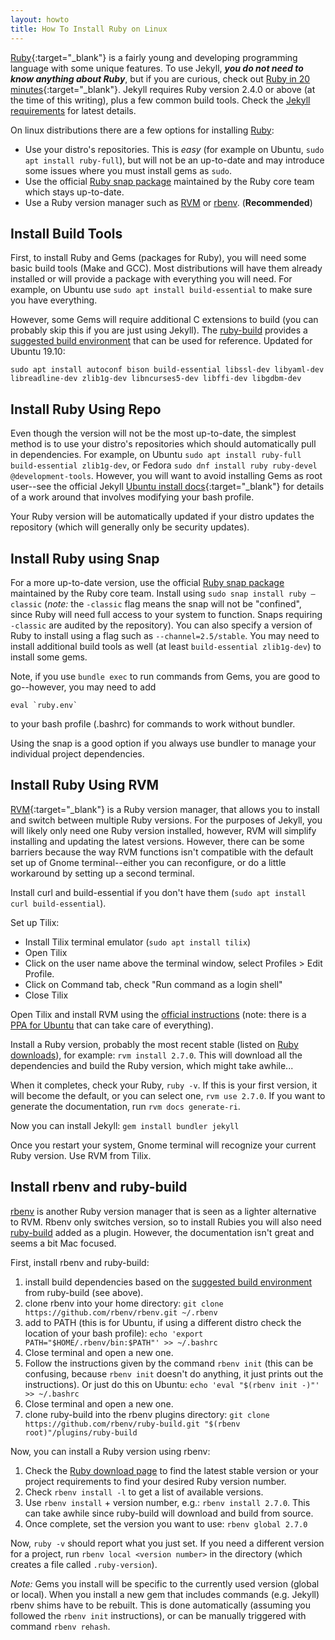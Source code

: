```yaml
---
layout: howto
title: How To Install Ruby on Linux
---
```


[Ruby](https://www.ruby-lang.org/en/){:target="_blank"} is a fairly young and developing programming language with some unique features. 
To use Jekyll, ***you do not need to know anything about Ruby***, but if you are curious, check out [Ruby in 20 minutes](https://www.ruby-lang.org/en/documentation/quickstart/){:target="_blank"}.
Jekyll requires Ruby version 2.4.0 or above (at the time of this writing), plus a few common build tools. 
Check the [Jekyll requirements](https://jekyllrb.com/docs/installation/) for latest details.

On linux distributions there are a few options for installing [Ruby](https://www.ruby-lang.org/en/): 

- Use your distro's repositories. This is *easy* (for example on Ubuntu, `sudo apt install ruby-full`), but will not be an up-to-date and may introduce some issues where you must install gems as `sudo`.
- Use the official [Ruby snap package](https://snapcraft.io/ruby) maintained by the Ruby core team which stays up-to-date.
- Use a Ruby version manager such as [RVM](https://rvm.io/) or [rbenv](https://github.com/rbenv/rbenv). (**Recommended**)

## Install Build Tools

First, to install Ruby and Gems (packages for Ruby), you will need some basic build tools (Make and GCC).
Most distributions will have them already installed or will provide a package with everything you will need.
For example, on Ubuntu use `sudo apt install build-essential` to make sure you have everything.

However, some Gems will require additional C extensions to build (you can probably skip this if you are just using Jekyll). 
The [ruby-build](https://github.com/rbenv/ruby-build) provides a [suggested build environment](https://github.com/rbenv/ruby-build/wiki#suggested-build-environment) that can be used for reference.
Updated for Ubuntu 19.10:

```
sudo apt install autoconf bison build-essential libssl-dev libyaml-dev libreadline-dev zlib1g-dev libncurses5-dev libffi-dev libgdbm-dev
```

## Install Ruby Using Repo

Even though the version will not be the most up-to-date, the simplest method is to use your distro's repositories which should automatically pull in dependencies. 
For example, on Ubuntu `sudo apt install ruby-full build-essential zlib1g-dev`, or Fedora `sudo dnf install ruby ruby-devel @development-tools`. 
However, you will want to avoid installing Gems as root user--see the official Jekyll [Ubuntu install docs](https://jekyllrb.com/docs/installation/ubuntu/){:target="_blank"} for details of a work around that involves modifying your bash profile.

Your Ruby version will be automatically updated if your distro updates the repository (which will generally only be security updates). 

## Install Ruby using Snap

For a more up-to-date version, use the official [Ruby snap package](https://snapcraft.io/ruby) maintained by the Ruby core team.
Install using `sudo snap install ruby –classic` (*note:* the `-classic` flag means the snap will not be "confined", since Ruby will need full access to your system to function. Snaps requiring `-classic` are audited by the repository).
You can also specify a version of Ruby to install using a flag such as `--channel=2.5/stable`.
You may need to install additional build tools as well (at least `build-essential zlib1g-dev`) to install some gems.

Note, if you use `bundle exec` to run commands from Gems, you are good to go--however, you may need to add 

```
eval `ruby.env`
```

to your bash profile (.bashrc) for commands to work without bundler.

Using the snap is a good option if you always use bundler to manage your individual project dependencies.

## Install Ruby Using RVM

[RVM](http://rvm.io/){:target="_blank"} is a Ruby version manager, that allows you to install and switch between multiple Ruby versions. 
For the purposes of Jekyll, you will likely only need one Ruby version installed, however, RVM will simplify installing and updating the latest versions. 
However, there can be some barriers because the way RVM functions isn't compatible with the default set up of Gnome terminal--either you can reconfigure, or do a little workaround by setting up a second terminal. 

Install curl and build-essential if you don't have them (`sudo apt install curl build-essential`).

Set up Tilix: 

- Install Tilix terminal emulator (`sudo apt install tilix`)
- Open Tilix
- Click on the user name above the terminal window, select Profiles > Edit Profile.
- Click on Command tab, check "Run command as a login shell"
- Close Tilix

Open Tilix and install RVM using the [official instructions](https://rvm.io/rvm/install) (note: there is a [PPA for Ubuntu](https://github.com/rvm/ubuntu_rvm) that can take care of everything).

Install a Ruby version, probably the most recent stable (listed on [Ruby downloads](https://www.ruby-lang.org/en/downloads/)), for example: 
`rvm install 2.7.0`. 
This will download all the dependencies and build the Ruby version, which might take awhile... 

When it completes, check your Ruby, `ruby -v`.
If this is your first version, it will become the default, or you can select one, `rvm use 2.7.0`.
If you want to generate the documentation, run `rvm docs generate-ri`.

Now you can install Jekyll: `gem install bundler jekyll`

Once you restart your system, Gnome terminal will recognize your current Ruby version. 
Use RVM from Tilix.

## Install rbenv and ruby-build

[rbenv](https://github.com/rbenv/rbenv) is another Ruby version manager that is seen as a lighter alternative to RVM.
Rbenv only switches version, so to install Rubies you will also need [ruby-build](https://github.com/rbenv/ruby-build) added as a plugin. 
However, the documentation isn't great and seems a bit Mac focused. 

First, install rbenv and ruby-build: 

1. install build dependencies based on the [suggested build environment](https://github.com/rbenv/ruby-build/wiki#suggested-build-environment) from ruby-build (see above).
2. clone rbenv into your home directory: `git clone https://github.com/rbenv/rbenv.git ~/.rbenv`
3. add to PATH (this is for Ubuntu, if using a different distro check the location of your bash profile): `echo 'export PATH="$HOME/.rbenv/bin:$PATH"' >> ~/.bashrc`
4. Close terminal and open a new one.
5. Follow the instructions given by the command `rbenv init` (this can be confusing, because `rbenv init` doesn't do anything, it just prints out the instructions). Or just do this on Ubuntu: `echo 'eval "$(rbenv init -)"' >> ~/.bashrc`
6. Close terminal and open a new one.
7. clone ruby-build into the rbenv plugins directory: `git clone https://github.com/rbenv/ruby-build.git "$(rbenv root)"/plugins/ruby-build`

Now, you can install a Ruby version using rbenv:

1. Check the [Ruby download page](https://www.ruby-lang.org/en/downloads/) to find the latest stable version or your project requirements to find your desired Ruby version number.
2. Check `rbenv install -l` to get a list of available versions.
3. Use `rbenv install` + version number, e.g.: `rbenv install 2.7.0`. This can take awhile since ruby-build will download and build from source. 
4. Once complete, set the version you want to use: `rbenv global 2.7.0`

Now, `ruby -v` should report what you just set.
If you need a different version for a project, run `rbenv local <version number>` in the directory (which creates a file called `.ruby-version`).

*Note:* Gems you install will be specific to the currently used version (global or local). When you install a new gem that includes commands (e.g. Jekyll) rbenv shims have to be rebuilt. 
This is done automatically (assuming you followed the `rbenv init` instructions), or can be manually triggered with command `rbenv rehash`. 
